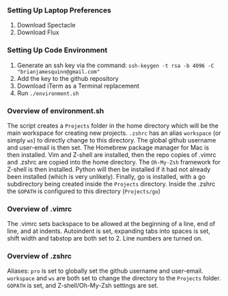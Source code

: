 ### Setting Up Laptop Preferences ###
1. Download Spectacle
2. Download Flux

### Setting Up Code Environment ###
1. Generate an ssh key via the command:
  `ssh-keygen -t rsa -b 4096 -C "brianjamesquinn@gmail.com"`
2. Add the key to the github repository
3. Download iTerm as a Terminal replacement
4. Run `./environment.sh`

### Overview of environment.sh ###
The script creates a `Projects` folder in the home directory  which will be the main workspace for
creating new projects. `.zshrc` has an alias `workspace` (or simply `ws`) to directly change to
this directory. The global github username and user-email is then set. The Homebrew package manager
for Mac is then installed. Vim and Z-shell are installed, then the repo copies of .vimrc and .zshrc
are copied into the home directory. The `Oh-My-Zsh` framework for Z-shell is then installed. Python
will then be installed if it had not already been installed (which is very unlikely). Finally, go
is installed, with a go subdirectory being created inside the `Projects` directory. Inside the
.zshrc the `GOPATH` is configured to this directory (`Projects/go`)

### Overview of .vimrc ###
The .vimrc sets backspace to be allowed at the beginning of a line, end of line, and at indents.
Autoindent is set, expanding tabs into spaces is set, shift width and tabstop are both set to 2.
Line numbers are turned on.

### Overview of .zshrc ###
Aliases: `pro` is set to globally set the github username and user-email. `workspace` and `ws` are
both set to change the directory to the `Projects` folder. `GOPATH` is set, and Z-shell/Oh-My-Zsh
settings are set.
